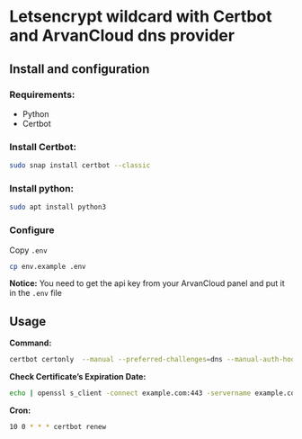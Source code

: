 # Letsencrypt wildcard with Certbot and ArvanCloud dns provider
## Install and configuration
### Requirements:
- Python
- Certbot

### Install Certbot:
```bash
sudo snap install certbot --classic
```

### Install python:
```bash
sudo apt install python3
```
### Configure
Copy `.env`
```bash
cp env.example .env
```
**Notice:** You need to get the api key from your ArvanCloud panel and put it in the `.env` file
## Usage

**Command:**
```bash
certbot certonly  --manual --preferred-challenges=dns --manual-auth-hook ./authenticator.sh --manual-cleanup-hook ./cleanup.sh  --deploy-hook ./deploy.sh  -d *.example.com -d example.com
```

**Check  Certificate’s Expiration Date:**
```bash
echo | openssl s_client -connect example.com:443 -servername example.com 2>/dev/null | openssl x509 -noout -dates
```

**Cron:**
```bash
10 0 * * * certbot renew
```
